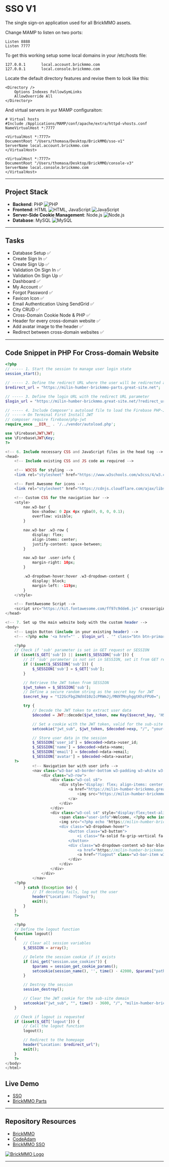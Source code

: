 # SSO V1

The single sign-on application used for all BrickMMO assets.

Change MAMP to listen on two ports:

```
Listen 8888
Listen 7777
```

To get this working setup some local domains in your /etc/hosts file:

```
127.0.0.1       local.account.brickmmo.com
127.0.0.1       local.console.brickmmo.com
```

Locate the default directory features and revise them to look like this:

```
<Directory />
    Options Indexes FollowSymLinks
    AllowOverride All
</Directory>
```

And virtual servers in yur MAMP configuraiton:

```
# Virtual hosts
#Include /Applications/MAMP/conf/apache/extra/httpd-vhosts.conf
NameVirtualHost *:7777

<VirtualHost *:7777>
DocumentRoot "/Users/thomasa/Desktop/BrickMMO/sso-v1"
ServerName local.account.brickmmo.com
</VirtualHost>

<VirtualHost *:7777>
DocumentRoot "/Users/thomasa/Desktop/BrickMMO/console-v3"
ServerName local.console.brickmmo.com
</VirtualHost>
```

---

## Project Stack

- **Backend**: PHP ![PHP](https://img.icons8.com/color/48/000000/php.png)
- **Frontend**: HTML ![HTML](https://img.icons8.com/color/48/000000/html-5.png), JavaScript ![JavaScript](https://img.icons8.com/color/48/000000/javascript.png)
- **Server-Side Cookie Management**: Node.js ![Node.js](https://img.icons8.com/color/48/000000/nodejs.png)
- **Database**: MySQL ![MySQL](https://img.icons8.com/color/48/000000/mysql.png)

---

## Tasks

- Database Setup ✅
- Create Sign In ✅
- Create Sign Up ✅
- Validation On Sign In ✅
- Validation On Sign Up ✅
- Dashboard ✅
- My Account ✅
- Forgot Password ✅
- Favicon Icon ✅
- Email Authentication Using SendGrid ✅
- City CRUD ✅
- Cross-Domain Cookie Node & PHP ✅
- Header for every cross-domain website ✅
- Add avatar image to the header ✅
- Redirect between cross-domain websites ✅

---

## Code Snippet in PHP For Cross-domain Website

```php
<?php
// ----- 1. Start the session to manage user login state
session_start();

// ----- 2. Define the redirect URL where the user will be redirected after login
$redirect_url = "https://milin-humber-brickmmo-parts.great-site.net";

// ----- 3. Define the login URL with the redirect URL parameter
$login_url = "https://milin-humber-brickmmo.great-site.net/?redirect_url=$redirect_url";

// ----- 4. Include Composer's autoload file to load the Firebase PHP-JWT library
// -----> On Terminal First Install JWT
// composer require firebase/php-jwt
require_once __DIR__ . '/../vendor/autoload.php';

use \Firebase\JWT\JWT;
use \Firebase\JWT\Key;
?>

<!-- 6. Include necessary CSS and JavaScript files in the head tag -->
<head>
    <!-- Include existing CSS and JS code as required -->

    <!-- W3CSS for styling -->
    <link rel="stylesheet" href="https://www.w3schools.com/w3css/4/w3.css" />

    <!-- Font Awesome for icons -->
    <link rel="stylesheet" href="https://cdnjs.cloudflare.com/ajax/libs/font-awesome/4.7.0/css/font-awesome.min.css" />

    <!-- Custom CSS for the navigation bar -->
    <style>
        nav.w3-bar {
            box-shadow: 0 2px 4px rgba(0, 0, 0, 0.1);
            overflow: visible;
        }

        nav.w3-bar .w3-row {
            display: flex;
            align-items: center;
            justify-content: space-between;
        }

        nav.w3-bar .user-info {
            margin-right: 10px;
        }

        .w3-dropdown-hover:hover .w3-dropdown-content {
            display: block;
            margin-left: -119px;
        }
    </style>

    <!-- FontAwesome Script -->
    <script src="https://kit.fontawesome.com/ff97c9dde6.js" crossorigin="anonymous"></script>
</head>

<!-- 7. Set up the main website body with the custom header -->
<body>
    <!-- Login Button (include in your existing header) -->
    <!-- <?php echo '<a href="' . $login_url . '" class="btn btn-primary">Login</a>'; ?> -->

    <?php
    // Check if 'sub' parameter is set in GET request or SESSION
    if (isset($_GET['sub']) || isset($_SESSION['sub'])) {
        // If 'sub' parameter is not set in SESSION, set it from GET request
        if (!isset($_SESSION['sub'])) {
            $_SESSION['sub'] = $_GET['sub'];
        }

        // Retrieve the JWT token from SESSION
        $jwt_token = $_SESSION['sub'];
        // Define a secure random string as the secret key for JWT
        $secret_key = "t22GcFbg2NdVd10zIcPRWmJj/MN9TMnyhggtKhzFPU0=";

        try {
            // Decode the JWT token to extract user data
            $decoded = JWT::decode($jwt_token, new Key($secret_key, 'HS256'));

            // Set a cookie with the JWT token, valid for the sub-site domain
            setcookie("jwt_sub", $jwt_token, $decoded->exp, "/", "your-sub-site-name-goes-here", true, true);

            // Store user data in the session
            $_SESSION['user_id'] = $decoded->data->user_id;
            $_SESSION['name'] = $decoded->data->name;
            $_SESSION['email'] = $decoded->data->email;
            $_SESSION['avatar'] = $decoded->data->avatar;
    ?>
            <!-- Navigation bar with user info -->
            <nav class="w3-bar w3-border-bottom w3-padding w3-white w3-top" style="position: sticky; z-index: 102;">
                <div class="w3-row">
                    <div class="w3-col s8">
                        <div style="display: flex; align-items: center;">
                            <a href="https://milin-humber-brickmmo.great-site.net/pages/dashboard.php" class="w3-margin-left">
                                <img src="https://milin-humber-brickmmo.great-site.net/assets/images/brickmmo_logo.png" style="height: 35px" />
                            </a>
                        </div>
                    </div>
                    <div class="w3-col s4" style="display:flex;text-align: right; align-items: center; justify-content:end;">
                        <span class="user-info">Welcome, <?php echo isset($_SESSION['name']) ? $_SESSION['name'] : 'Guest'; ?>!</span>
                        <img src="<?php echo "https://milin-humber-brickmmo.great-site.net/assets/uploads/" . $_SESSION['avatar']; ?>" style="height: 35px" class="w3-circle" />
                        <div class="w3-dropdown-hover">
                            <button class="w3-button">
                                <i class="fa-solid fa-grip-vertical fa-padding-right"></i>
                            </button>
                            <div class="w3-dropdown-content w3-bar-block w3-border">
                                <a href="https://milin-humber-brickmmo.great-site.net/pages/profile.php" class="w3-bar-item w3-button">My Account</a>
                                <a href="?logout" class="w3-bar-item w3-button">Logout</a>
                            </div>
                        </div>
                    </div>
                </div>
            </nav>
    <?php
        } catch (Exception $e) {
            // If decoding fails, log out the user
            header("Location: ?logout");
            exit();
        }
    }
    ?>

    <?php
    // Define the logout function
    function logout()
    {
        // Clear all session variables
        $_SESSION = array();

        // Delete the session cookie if it exists
        if (ini_get("session.use_cookies")) {
            $params = session_get_cookie_params();
            setcookie(session_name(), '', time() - 42000, $params["path"], $params["domain"], $params["secure"], $params["httponly"]);
        }

        // Destroy the session
        session_destroy();

        // Clear the JWT cookie for the sub-site domain
        setcookie("jwt_sub", "", time() - 3600, "/", "milin-humber-brickmmo-parts.great-site.net", true, true);
    }

    // Check if logout is requested
    if (isset($_GET['logout'])) {
        // Call the logout function
        logout();

        // Redirect to the homepage
        header("Location: $redirect_url");
        exit();
    }
    ?>
</body>
</html>
```

## Live Demo

- [SSO](https://milin-humber-brickmmo.great-site.net)
- [BrickMMO Parts](https://milin-humber-brickmmo-parts.great-site.net)

---

## Repository Resources

- [BrickMMO](https://brickmmo.com)
- [CodeAdam](https://codeadam.ca)
- [BrickMMO SSO](https://sso.brickmmo.com/)

[![BrickMMO Logo](https://brickmmo.com/images/brickmmo-logo-horizontal.jpg)](https://brickmmo.com)

---
